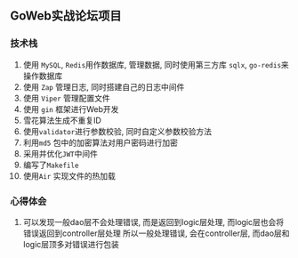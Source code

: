 ## GoWeb实战论坛项目
### 技术栈
1. 使用 `MySQL`, `Redis`用作数据库, 管理数据, 同时使用第三方库 `sqlx`, `go-redis`来操作数据库
2. 使用 `Zap` 管理日志, 同时搭建自己的日志中间件
3. 使用 `Viper` 管理配置文件
4. 使用 `gin` 框架进行Web开发
5. 雪花算法生成不重复ID
6. 使用`validator`进行参数校验, 同时自定义参数校验方法
7. 利用`md5` 包中的加密算法对用户密码进行加密
8. 采用并优化`JWT`中间件
9. 编写了`Makefile`
10. 使用`Air` 实现文件的热加载

### 心得体会
1. 可以发现一般dao层不会处理错误, 而是返回到logic层处理, 而logic层也会将错误返回到controller层处理
所以一般处理错误, 会在controller层, 而dao层和logic层顶多对错误进行包装